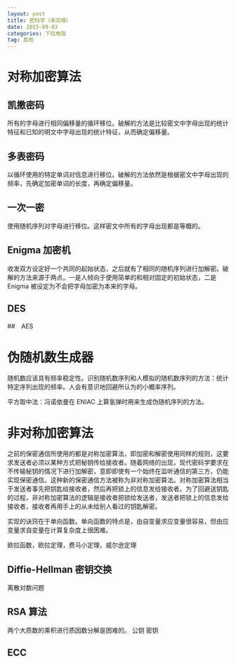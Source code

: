 ```yaml
---
layout: post
title: 密码学（未完成）
date: 2015-09-03
categories: 下拉电阻
tag: 其他
---
```


# 对称加密算法

## 凯撒密码

所有的字母进行相同偏移量的循环移位。破解的方法是比较密文中字母出现的统计特征和已知的明文中字母出现的统计特征，从而确定偏移量。

## 多表密码

以循环使用的特定单词对信息进行移位。破解的方法依然是根据密文中字母出现的频率，先确定加密单词的长度，再确定偏移量。

## 一次一密

使用随机序列对字母进行移位。这样密文中所有的字母出现都是等概的。

## Enigma 加密机

收发双方设定好一个共同的起始状态，之后就有了相同的随机序列进行加解密。破解的方法来源于两点。一是人倾向于使用简单的和相对固定的初始状态，二是 Enigma 被设定为不会把字母加密为本来的字母。

## DES

##　AES

# 伪随机数生成器

随机数应该具有频率稳定性。识别随机数序列和人模拟的随机数序列的方法：统计特定序列出现的频率。人会有意识地回避所认为的小概率序列。

平方取中法：冯诺依曼在 ENIAC 上算氢弹时用来生成伪随机序列的方法。

# 非对称加密算法

之前的保密通信所使用的都是对称加密算法，即加密和解密使用同样的规则，这要求发送者必须以某种方式把秘钥传给接收者。随着网络的出现，现代密码学要求在不传输秘钥的情况下进行加解密，意即即使有一个始终在监听通信的第三方，仍能实现保密通信。这种新的保密通信方法被称为非对称加密算法。对称加密算法相当于发送者事先把钥匙给接收者，然后再把锁上的信息发给接收者。为了回避送钥匙的过程，非对称加密算法的逻辑是接收者把锁给发送者，发送者把锁上的信息发给接收者，接收者再用手上的从未给别人看过的钥匙解密。

实现的诀窍在于单向函数。单向函数的特点是，由自变量求应变量很容易，但由应变量求自变量在计算复杂度上很困难。

欧拉函数，欧拉定理，费马小定理，威尔逊定理

## Diffie-Hellman 密钥交换

离散对数问题

## RSA 算法

两个大质数的乘积进行质因数分解是困难的。
公钥 密钥

## ECC 
